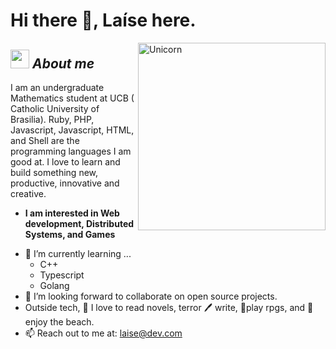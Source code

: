 # Hi there 👋, Laíse here. 


<img align="right" width=300px alt="Unicorn" src="https://media1.giphy.com/media/oz45ELYgMoYVsZqmor/giphy.gif?cid=790b761153d08f90522c1ae245b6b3ae8fb362b99762ea19&rid=giphy.gif&ct=s" />

## <img src="https://media.giphy.com/media/ObNTw8Uzwy6KQ/giphy.gif" width="30px">&nbsp;***About me***

I am an undergraduate Mathematics student at UCB ( Catholic University of Brasilia). Ruby, PHP, Javascript, Javascript, HTML, and Shell are the programming languages I am good at. I love to learn and build something new, productive, innovative and creative.
* **I am interested in Web development, Distributed Systems, and Games**
- 🌱 I’m currently learning ...
  - C++
  - Typescript
  - Golang
- 👯 I’m looking forward to collaborate on open source projects.
- Outside tech, 📖 I love to read novels, terror 🖊️ write, 🎲play rpgs, and 🌴 enjoy the beach.
- 📫 Reach out to me at: <a href="o1i0t01zm@mozmail.com">laise@dev.com</a>


